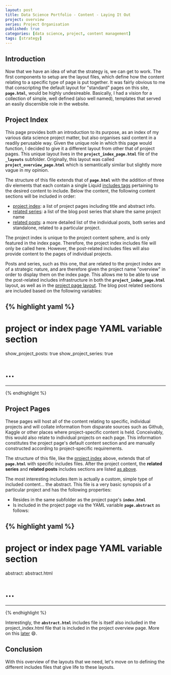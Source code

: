 ```yaml
---
layout: post
title: Data Science Portfolio - Content - Laying It Out
project: overview
series: Project Organisation
published: true
categories: [data science, project, content management]
tags: [strategy]
---
```


## Introduction

Now that we have an idea of what the strategy is, we can get to work. The first components to setup are the layout files, which define how the content relating to a specific type of page is put together. It was fairly obvious to me that conscripting the default layout for "standard" pages on this site, **```page.html```**, would be highly undesireable. Basically, I had a vision for a collection of simple, well defined (also well named), templates that served an easily discernible role in the website.

## Project Index

This page provides both an introduction to its purpose, as an index of my various data science project matter, but also organises said content in a readily perusable way. Given the unique role in which this page would function, I decided to give it a different layout from other that of project pages. This unique layout lives in the **`project_index_page.html`** file of the **`_layouts`** subfolder. Originally, this layout was called **`project_overview_page.html`** which is semantically similar but slightly more vague in my opinion.

The structure of this file extends that of **`page.html`** with the addition of three div elements that each contain a single Liquid [includes tags](http://jekyllrb.com/docs/includes/) pertaining to the desired content to include. Below the content, the following content sections will be included in order:

* [project index](): a list of project pages including title and abstract info.
* [related series](): a list of the blog post series that share the same project name
* [related posts](): a more detailed list of the individual posts, both series and standalone, related to a particular project.

The project index is unique to the project content sphere, and is only featured in the index page. Therefore, the project index includes file will only be called here. However, the post-related includes files will also provide content to the pages of individual projects.

Posts and series, such as this one, that are related to the project index are of a strategic nature, and are therefore given the project name "overview" in order to display them on the index page. This allows me to be able to use the post-related includes infrastructure in both the **`project_index_page.html`** layout, as well as in the [project page layout](). The blog post related sections are included based on the following variables:

{% highlight yaml %}
---
# project or index page YAML variable section
show_project_posts: true
show_project_series: true
# ...
---
{% endhighlight %}

## Project Pages 

These pages will host all of the content relating to specific, individual projects and will collate information from disparate sources such as Github, Kaggle or other places where project-specific content is held. Conceivably, this would also relate to individual projects on each page. This information constitutes the project page's default content section and are manually constructed according to project-specific requirements.

The structure of this file, like the [project index](#project-index) above, extends that of **`page.html`** with specific includes files. After the project content, the **related series** and **related posts** includes sections are listed [as above](#project-index).

The most interesting includes item is actually a custom, simple type of included content... the abstract. This file is a very basic synopsis of a particular project and has the following properties:

* Resides in the same subfolder as the project page's **`index.html`**
* Is included in the project page via the YAML variable **`page.abstract`** as follows:

{% highlight yaml %}
---
# project or index page YAML variable section
abstract: abstract.html
# ...
---
{% endhighlight %}

Interestingly, the **`abstract.html`** includes file is itself also included in the project_index.html file that is included in the project overview page. More on this [later]() :smile:. 

## Conclusion

With this overview of the layouts that we need, let's move on to defining the different includes files that give life to these layouts.